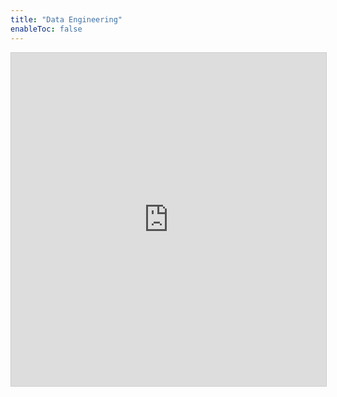 ```yaml
---
title: "Data Engineering"
enableToc: false
---
```


<iframe class="airtable-embed" src="https://airtable.com/embed/shrwUYvzsSZtcp5fY?backgroundColor=blue&viewControls=on" frameborder="0" onmousewheel="" width="100%" height="533" style="background: transparent; border: 1px solid #ccc;"></iframe>